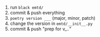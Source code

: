 1. run `black emtd/`
2. commit & push everything
3. `poetry version ___` (major, minor, patch)
4. change the version in `emtd/__init__.py`
4. commit & push "prep for v_._._"